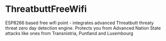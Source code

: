 # ThreatbuttFreeWifi
ESP8266 based free wifi point - integrates advanced Threatbutt threaty threat zero day detection engine. Protects you from Advanced Nation State attacks like ones from Transnistria, Puntland and Luxembourg
